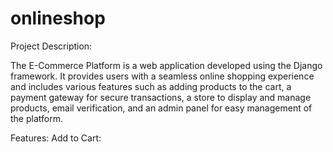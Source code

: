 # onlineshop
Project Description:

The E-Commerce Platform is a web application developed using the Django framework. It provides users with a seamless online shopping experience and includes various features such as adding products to the cart, a payment gateway for secure transactions, a store to display and manage products, email verification, and an admin panel for easy management of the platform.

Features:
        Add to Cart:


      
